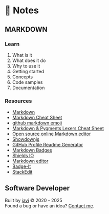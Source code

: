 # :memo: Notes
## MARKDOWN
### Learn
1. What is it
2. What does it do
3. Why to use it
4. Getting started
5. Concepts
6. Code samples
7. Documentation
### Resources
- [Markdown](https://daringfireball.net/projects/markdown/)
- [Markdown Cheat Sheet](https://www.markdownguide.org/cheat-sheet/)
- [github markdown emoji](https://gist.github.com/rxaviers/7360908)
- [Markdown & Pygments Lexers Cheat Sheet](https://joedicastro.com/pages/markdown.html)
- [Open source online Markdown editor](https://pandao.github.io/editor.md/en.html)
- [Showdownjs](http://showdownjs.com/)
- [GitHub Profile Readme Generator](https://arturssmirnovs.github.io/github-profile-readme-generator/)
- [Markdown Badges](https://github.com/Ileriayo/markdown-badges)
- [Shields IO](https://shields.io/)
- [Markdown editor](https://pandao.github.io/editor.md/en.html)
- [Badge-It](https://github.com/pujux/badge-it)
- [StackEdit](https://stackedit.io/)
## Software Developer
Built by [javi](https://github.com/javierandres-dev/) :copyright: 2020 - 2025  
Found a bug or have an idea? [Contact me](https://www.linkedin.com/in/javierandres-dev/).
